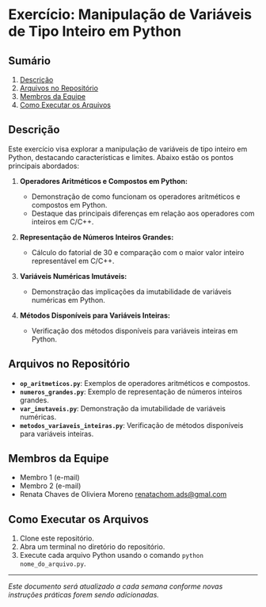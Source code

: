 # Exercício: Manipulação de Variáveis de Tipo Inteiro em Python

## Sumário

1. [Descrição](#descrição)
2. [Arquivos no Repositório](#arquivos-no-repositório)
3. [Membros da Equipe](#membros-da-equipe)
4. [Como Executar os Arquivos](#como-executar-os-arquivos)

## Descrição

Este exercício visa explorar a manipulação de variáveis de tipo inteiro em Python, destacando características e limites. Abaixo estão os pontos principais abordados:

1. **Operadores Aritméticos e Compostos em Python:**
   - Demonstração de como funcionam os operadores aritméticos e compostos em Python.
   - Destaque das principais diferenças em relação aos operadores com inteiros em C/C++.

2. **Representação de Números Inteiros Grandes:**
   - Cálculo do fatorial de 30 e comparação com o maior valor inteiro representável em C/C++.

3. **Variáveis Numéricas Imutáveis:**
   - Demonstração das implicações da imutabilidade de variáveis numéricas em Python.

4. **Métodos Disponíveis para Variáveis Inteiras:**
   - Verificação dos métodos disponíveis para variáveis inteiras em Python.

## Arquivos no Repositório

- **`op_aritmeticos.py`**: Exemplos de operadores aritméticos e compostos.
- **`numeros_grandes.py`**: Exemplo de representação de números inteiros grandes.
- **`var_imutaveis.py`**: Demonstração da imutabilidade de variáveis numéricas.
- **`metodos_variaveis_inteiras.py`**: Verificação de métodos disponíveis para variáveis inteiras.

## Membros da Equipe

- Membro 1 (e-mail)
- Membro 2 (e-mail)
- Renata Chaves de Oliviera Moreno  <renatachom.ads@gmal.com>

## Como Executar os Arquivos

1. Clone este repositório.
2. Abra um terminal no diretório do repositório.
3. Execute cada arquivo Python usando o comando `python nome_do_arquivo.py`.

---

*Este documento será atualizado a cada semana conforme novas instruções práticas forem sendo adicionadas.*

